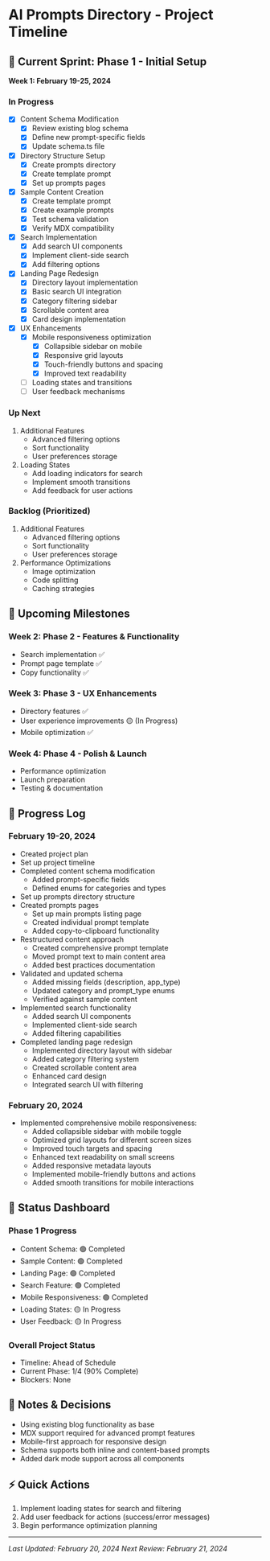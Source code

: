 # AI Prompts Directory - Project Timeline

## 🎯 Current Sprint: Phase 1 - Initial Setup
**Week 1: February 19-25, 2024**

### In Progress
- [x] Content Schema Modification
  - [x] Review existing blog schema
  - [x] Define new prompt-specific fields
  - [x] Update schema.ts file
- [x] Directory Structure Setup
  - [x] Create prompts directory
  - [x] Create template prompt
  - [x] Set up prompts pages
- [x] Sample Content Creation
  - [x] Create template prompt
  - [x] Create example prompts
  - [x] Test schema validation
  - [x] Verify MDX compatibility
- [x] Search Implementation
  - [x] Add search UI components
  - [x] Implement client-side search
  - [x] Add filtering options
- [x] Landing Page Redesign
  - [x] Directory layout implementation
  - [x] Basic search UI integration
  - [x] Category filtering sidebar
  - [x] Scrollable content area
  - [x] Card design implementation
- [x] UX Enhancements
  - [x] Mobile responsiveness optimization
    - [x] Collapsible sidebar on mobile
    - [x] Responsive grid layouts
    - [x] Touch-friendly buttons and spacing
    - [x] Improved text readability
  - [ ] Loading states and transitions
  - [ ] User feedback mechanisms

### Up Next
1. Additional Features
   - Advanced filtering options
   - Sort functionality
   - User preferences storage
2. Loading States
   - Add loading indicators for search
   - Implement smooth transitions
   - Add feedback for user actions

### Backlog (Prioritized)
1. Additional Features
   - Advanced filtering options
   - Sort functionality
   - User preferences storage
2. Performance Optimizations
   - Image optimization
   - Code splitting
   - Caching strategies

## 📅 Upcoming Milestones

### Week 2: Phase 2 - Features & Functionality
- Search implementation ✅
- Prompt page template ✅
- Copy functionality ✅

### Week 3: Phase 3 - UX Enhancements
- Directory features ✅
- User experience improvements 🟡 (In Progress)
- Mobile optimization ✅

### Week 4: Phase 4 - Polish & Launch
- Performance optimization
- Launch preparation
- Testing & documentation

## 📝 Progress Log

### February 19-20, 2024
- Created project plan
- Set up project timeline
- Completed content schema modification
  - Added prompt-specific fields
  - Defined enums for categories and types
- Set up prompts directory structure
- Created prompts pages
  - Set up main prompts listing page
  - Created individual prompt template
  - Added copy-to-clipboard functionality
- Restructured content approach
  - Created comprehensive prompt template
  - Moved prompt text to main content area
  - Added best practices documentation
- Validated and updated schema
  - Added missing fields (description, app_type)
  - Updated category and prompt_type enums
  - Verified against sample content
- Implemented search functionality
  - Added search UI components
  - Implemented client-side search
  - Added filtering capabilities
- Completed landing page redesign
  - Implemented directory layout with sidebar
  - Added category filtering system
  - Created scrollable content area
  - Enhanced card design
  - Integrated search UI with filtering

### February 20, 2024
- Implemented comprehensive mobile responsiveness:
  - Added collapsible sidebar with mobile toggle
  - Optimized grid layouts for different screen sizes
  - Improved touch targets and spacing
  - Enhanced text readability on small screens
  - Added responsive metadata layouts
  - Implemented mobile-friendly buttons and actions
  - Added smooth transitions for mobile interactions

## 🚦 Status Dashboard

### Phase 1 Progress
- Content Schema: 🟢 Completed
- Sample Content: 🟢 Completed
- Landing Page: 🟢 Completed
- Search Feature: 🟢 Completed
- Mobile Responsiveness: 🟢 Completed
- Loading States: 🟡 In Progress
- User Feedback: 🟡 In Progress

### Overall Project Status
- Timeline: Ahead of Schedule
- Current Phase: 1/4 (90% Complete)
- Blockers: None

## 📌 Notes & Decisions
- Using existing blog functionality as base
- MDX support required for advanced prompt features
- Mobile-first approach for responsive design
- Schema supports both inline and content-based prompts
- Added dark mode support across all components

## ⚡ Quick Actions
1. Implement loading states for search and filtering
2. Add user feedback for actions (success/error messages)
3. Begin performance optimization planning

---
*Last Updated: February 20, 2024*
*Next Review: February 21, 2024* 